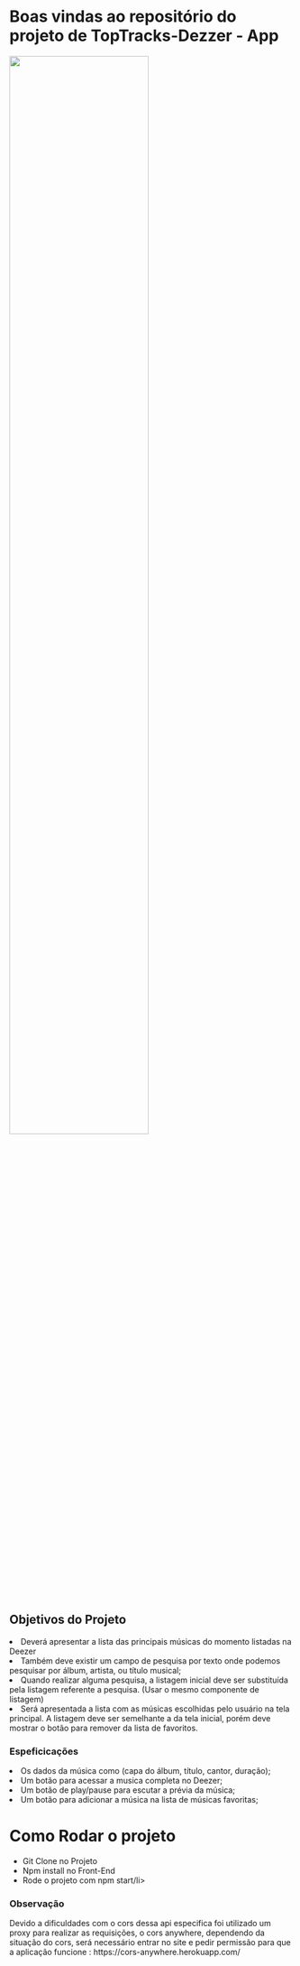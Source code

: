 

# Boas vindas ao repositório do projeto de TopTracks-Dezzer - App

<img src="https://media.giphy.com/media/NS19LiV9XCmyCIomPI/giphy.gif" width="70%" height="70%" />


<h2> Objetivos do Projeto</h2>
<li>Deverá apresentar a lista das principais músicas do momento listadas na Deezer</li>
<li>Também deve existir um campo de pesquisa por texto onde podemos pesquisar por álbum, artista, ou título musical;</li>
<li>Quando realizar alguma pesquisa, a listagem inicial deve ser substituída pela listagem referente a pesquisa. (Usar o mesmo componente de listagem)</li>
<li> Será apresentada a lista com as músicas escolhidas pelo usuário na tela principal. A listagem deve ser semelhante a da tela inicial, porém deve mostrar o botão para remover da lista de favoritos.</li>

<h3> Espeficicações</h3>
<li>Os dados da música como (capa do álbum, título, cantor, duração);</li>
<li>Um botão para acessar a musica completa no Deezer;</li>
<li>Um botão de play/pause para escutar a prévia da música;</li>
<li>Um botão para adicionar a música na lista de músicas favoritas;</li>

<h1> Como Rodar o projeto</h1>
<ul>
  <li> Git Clone no Projeto</li>
  <li> Npm install no Front-End</li>
  <li> Rode o projeto com npm start/li>
 </ul>
 
 <h3> Observação</h3>
 <p> Devido a dificuldades com o cors dessa api especifica foi utilizado um proxy para realizar as requisições, o cors anywhere, dependendo da situação do cors, será necessário entrar no site e pedir permissão para que a aplicação funcione : https://cors-anywhere.herokuapp.com/</p>
